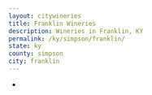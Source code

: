 ```yaml
---
layout: citywineries
title: Franklin Wineries
description: Wineries in Franklin, KY
permalink: /ky/simpson/franklin/
state: ky
county: simpson
city: franklin
---
```

-
